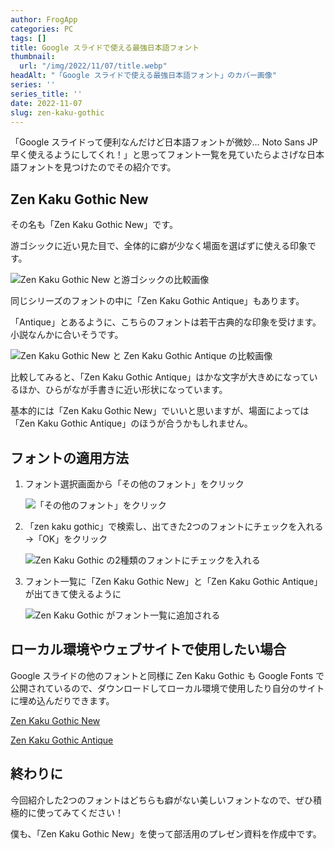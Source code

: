 ```yaml
---
author: FrogApp
categories: PC
tags: []
title: Google スライドで使える最強日本語フォント
thumbnail:
  url: "/img/2022/11/07/title.webp"
headAlt: "「Google スライドで使える最強日本語フォント」のカバー画像"
series: ''
series_title: ''
date: 2022-11-07
slug: zen-kaku-gothic
---
```


「Google スライドって便利なんだけど日本語フォントが微妙… Noto Sans JP 早く使えるようにしてくれ！」と思ってフォント一覧を見ていたらよさげな日本語フォントを見つけたのでその紹介です。

## Zen Kaku Gothic New

その名も「Zen Kaku Gothic New」です。

游ゴシックに近い見た目で、全体的に癖が少なく場面を選ばずに使える印象です。

![Zen Kaku Gothic New と游ゴシックの比較画像](/img/2022/11/07/zen-vs-yu.webp)

同じシリーズのフォントの中に「Zen Kaku Gothic Antique」もあります。

「Antique」とあるように、こちらのフォントは若干古典的な印象を受けます。小説なんかに合いそうです。

![Zen Kaku Gothic New と Zen Kaku Gothic Antique の比較画像](/img/2022/11/07/new-vs-antique.webp)

比較してみると、「Zen Kaku Gothic Antique」はかな文字が大きめになっているほか、ひらがなが手書きに近い形状になっています。

基本的には「Zen Kaku Gothic New」でいいと思いますが、場面によっては「Zen Kaku Gothic Antique」のほうが合うかもしれません。

## フォントの適用方法

1. フォント選択画面から「その他のフォント」をクリック

   ![「その他のフォント」をクリック](/img/2022/11/07/other_fonts.webp)
2. 「zen kaku gothic」で検索し、出てきた2つのフォントにチェックを入れる→「OK」をクリック

   ![Zen Kaku Gothic の2種類のフォントにチェックを入れる](/img/2022/11/07/font-list.webp)
3. フォント一覧に「Zen Kaku Gothic New」と「Zen Kaku Gothic Antique」が出てきて使えるように

   ![Zen Kaku Gothic がフォント一覧に追加される](/img/2022/11/07/font-added.webp)

## ローカル環境やウェブサイトで使用したい場合

Google スライドの他のフォントと同様に Zen Kaku Gothic も Google Fonts で公開されているので、ダウンロードしてローカル環境で使用したり自分のサイトに埋め込んだりできます。

<a href="https://fonts.google.com/specimen/Zen+Kaku+Gothic+New" target="_blank" rel="noopener noreferrer">Zen Kaku Gothic New</a>

<a href="https://fonts.google.com/specimen/Zen+Kaku+Gothic+Antique" target="_blank" rel="noopener noreferrer">Zen Kaku Gothic Antique</a>

## 終わりに

今回紹介した2つのフォントはどちらも癖がない美しいフォントなので、ぜひ積極的に使ってみてください！

僕も、「Zen Kaku Gothic New」を使って部活用のプレゼン資料を作成中です。
